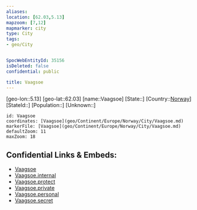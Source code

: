 ```yaml
---
aliases: 
location: [62.03,5.13]
mapzoom: [7,12] 
mapmarker: city 
type: City
tags:
- geo/City


SpocWebEntityId: 35156
isDeleted: false
confidential: public

title: Vaagsoe
---
```

[geo-lon::5.13]
[geo-lat::62.03]
[name::Vaagsoe]
[State::]
[Country::[Norway](geo/Continent/Europe/Norway.md)]
[StateId::]
[Population::]
[Unknown::]


```leaflet
id: Vaagsoe
coordinates: [Vaagsoe](geo/Continent/Europe/Norway/City/Vaagsoe.md)
markerFile: [Vaagsoe](geo/Continent/Europe/Norway/City/Vaagsoe.md)
defaultZoom: 11 
maxZoom: 18
```


## Confidential Links & Embeds: 
- [Vaagsoe](../../../../../../_public/geo/Continent/Europe/Norway/City/Vaagsoe.md) 
- [Vaagsoe.internal](../../../../../../_internal/geo/Continent/Europe/Norway/City/Vaagsoe.internal.md) 
- [Vaagsoe.protect](../../../../../../_protect/geo/Continent/Europe/Norway/City/Vaagsoe.protect.md) 
- [Vaagsoe.private](../../../../../../_private/geo/Continent/Europe/Norway/City/Vaagsoe.private.md) 
- [Vaagsoe.personal](../../../../../../_personal/geo/Continent/Europe/Norway/City/Vaagsoe.personal.md) 
- [Vaagsoe.secret](../../../../../../_secret/geo/Continent/Europe/Norway/City/Vaagsoe.secret.md) 
